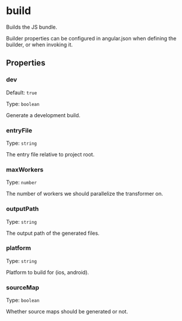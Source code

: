 # build

Builds the JS bundle.

Builder properties can be configured in angular.json when defining the builder, or when invoking it.

## Properties

### dev

Default: `true`

Type: `boolean`

Generate a development build.

### entryFile

Type: `string`

The entry file relative to project root.

### maxWorkers

Type: `number`

The number of workers we should parallelize the transformer on.

### outputPath

Type: `string`

The output path of the generated files.

### platform

Type: `string`

Platform to build for (ios, android).

### sourceMap

Type: `boolean`

Whether source maps should be generated or not.
